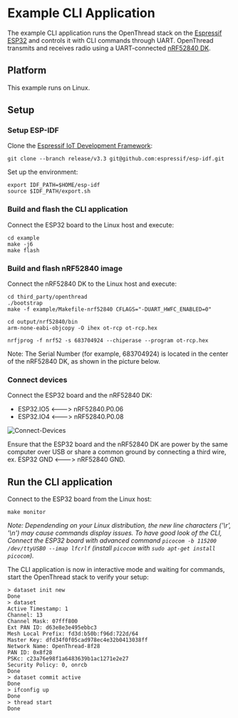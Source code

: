 # Example CLI Application

The example CLI application runs the OpenThread stack on the [Espressif ESP32](https://www.espressif.com/en/products/socs/esp32/overview) and controls it with CLI commands through UART. OpenThread transmits and receives radio using a UART-connected [nRF52840 DK](https://www.nordicsemi.com/Products/Low-power-short-range-wireless/nRF52840).

## Platform

This example runs on Linux.

## Setup

### Setup ESP-IDF

Clone the [Espressif IoT Development Framework](https://github.com/espressif/esp-idf):

```shell
git clone --branch release/v3.3 git@github.com:espressif/esp-idf.git
```

Set up the environment:

```shell
export IDF_PATH=$HOME/esp-idf
source $IDF_PATH/export.sh
```

### Build and flash the CLI application

Connect the ESP32 board to the Linux host and execute:

```shell
cd example
make -j6
make flash
```

### Build and flash nRF52840 image

Connect the nRF52840 DK to the Linux host and execute:

```shell
cd third_party/openthread
./bootstrap
make -f example/Makefile-nrf52840 CFLAGS="-DUART_HWFC_ENABLED=0"

cd output/nrf52840/bin
arm-none-eabi-objcopy -O ihex ot-rcp ot-rcp.hex

nrfjprog -f nrf52 -s 683704924 --chiperase --program ot-rcp.hex
```

Note: The Serial Number (for example, 683704924) is located in the center of the nRF52840 DK, as shown in the picture below.

### Connect devices

Connect the ESP32 board and the nRF52840 DK:

- ESP32.IO5 <---> nRF52840.P0.06
- ESP32.IO4 <---> nRF52840.P0.08

![Connect-Devices](../doc/images/connect-devices.jpg)

Ensure that the ESP32 board and the nRF52840 DK are power by the same computer over USB or share a common ground by connecting a third wire, ex. ESP32 GND <---> nRF52840 GND.

## Run the CLI application

Connect to the ESP32 board from the Linux host:

```shell
make monitor
```

_Note: Dependending on your Linux distribution, the new line characters ('\r', '\n') may cause commands display issues. To have good look of the CLI, Connect the ESP32 board with advanced command `picocom -b 115200 /dev/ttyUSB0 --imap lfcrlf` (install `picocom` with `sudo apt-get install picocom`)._

The CLI application is now in interactive mode and waiting for commands, start the OpenThread stack to verify your setup:

```shell
> dataset init new
Done
> dataset
Active Timestamp: 1
Channel: 13
Channel Mask: 07fff800
Ext PAN ID: d63e8e3e495ebbc3
Mesh Local Prefix: fd3d:b50b:f96d:722d/64
Master Key: dfd34f0f05cad978ec4e32b0413038ff
Network Name: OpenThread-8f28
PAN ID: 0x8f28
PSKc: c23a76e98f1a6483639b1ac1271e2e27
Security Policy: 0, onrcb
Done
> dataset commit active
Done
> ifconfig up
Done
> thread start
Done
```
